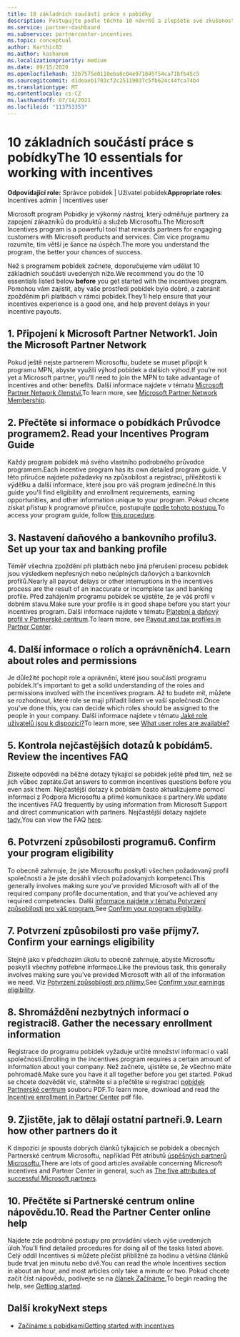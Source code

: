 ```yaml
---
title: 10 základních součástí práce s pobídky
description: Postupujte podle těchto 10 návrhů a zlepšete své zkušenosti s programem pobídek a dostávat platby dříve.
ms.service: partner-dashboard
ms.subservice: partnercenter-incentives
ms.topic: conceptual
author: Karthic83
ms.author: kashanum
ms.localizationpriority: medium
ms.date: 09/15/2020
ms.openlocfilehash: 32b7575e0110eba8c04e971845f54ca71bfb45c5
ms.sourcegitcommit: d1deaeb1703cf2c25119037c5fb624c44fca74b4
ms.translationtype: MT
ms.contentlocale: cs-CZ
ms.lasthandoff: 07/14/2021
ms.locfileid: "113753353"
---
```

# <a name="the-10-essentials-for-working-with-incentives"></a><span data-ttu-id="2c850-103">10 základních součástí práce s pobídky</span><span class="sxs-lookup"><span data-stu-id="2c850-103">The 10 essentials for working with incentives</span></span>

<span data-ttu-id="2c850-104">**Odpovídající role:** Správce pobídek | Uživatel pobídek</span><span class="sxs-lookup"><span data-stu-id="2c850-104">**Appropriate roles**: Incentives admin | Incentives user</span></span>

<span data-ttu-id="2c850-105">Microsoft program Pobídky je výkonný nástroj, který odměňuje partnery za zapojení zákazníků do produktů a služeb Microsoftu.</span><span class="sxs-lookup"><span data-stu-id="2c850-105">The Microsoft Incentives program is a powerful tool that rewards partners for engaging customers with Microsoft products and services.</span></span> <span data-ttu-id="2c850-106">Čím více programu rozumíte, tím větší je šance na úspěch.</span><span class="sxs-lookup"><span data-stu-id="2c850-106">The more you understand the program, the better your chances of success.</span></span>

<span data-ttu-id="2c850-107">Než s programem pobídek začnete,  doporučujeme vám udělat 10 základních součástí uvedených níže.</span><span class="sxs-lookup"><span data-stu-id="2c850-107">We recommend you do the 10 essentials listed below **before** you get started with the incentives program.</span></span> <span data-ttu-id="2c850-108">Pomohou vám zajistit, aby vaše prostředí pobídek bylo dobré, a zabránit zpožděním při platbách v rámci pobídek.</span><span class="sxs-lookup"><span data-stu-id="2c850-108">They’ll help ensure that your incentives experience is a good one, and help prevent delays in your incentive payouts.</span></span>

## <a name="1-join-the-microsoft-partner-network"></a><span data-ttu-id="2c850-109">1. Připojení k Microsoft Partner Network</span><span class="sxs-lookup"><span data-stu-id="2c850-109">1. Join the Microsoft Partner Network</span></span>

<span data-ttu-id="2c850-110">Pokud ještě nejste partnerem Microsoftu, budete se muset připojit k programu MPN, abyste využili výhod pobídek a dalších výhod.</span><span class="sxs-lookup"><span data-stu-id="2c850-110">If you’re not yet a Microsoft partner, you’ll need to join the MPN to take advantage of incentives and other benefits.</span></span> <span data-ttu-id="2c850-111">Další informace najdete v tématu [Microsoft Partner Network členství.](https://partner.microsoft.com/membership)</span><span class="sxs-lookup"><span data-stu-id="2c850-111">To learn more, see [Microsoft Partner Network Membership](https://partner.microsoft.com/membership).</span></span>

## <a name="2-read-your-incentives-program-guide"></a><span data-ttu-id="2c850-112">2. Přečtěte si informace o pobídkách Průvodce programem</span><span class="sxs-lookup"><span data-stu-id="2c850-112">2. Read your Incentives Program Guide</span></span>

<span data-ttu-id="2c850-113">Každý program pobídek má svého vlastního podrobného průvodce programem.</span><span class="sxs-lookup"><span data-stu-id="2c850-113">Each incentive program has its own detailed program guide.</span></span> <span data-ttu-id="2c850-114">V této příručce najdete požadavky na způsobilost a registraci, příležitosti k výdělku a další informace, které jsou pro váš program jedinečné.</span><span class="sxs-lookup"><span data-stu-id="2c850-114">In this guide you'll find eligibility and enrollment requirements, earning opportunities, and other information unique to your program.</span></span> <span data-ttu-id="2c850-115">Pokud chcete získat přístup k programové příručce, postupujte [podle tohoto postupu.](incentives-determined-your-program-eligibility.md#determining-your-program-eligibility)</span><span class="sxs-lookup"><span data-stu-id="2c850-115">To access your program guide, follow [this procedure](incentives-determined-your-program-eligibility.md#determining-your-program-eligibility).</span></span>

## <a name="3-set-up-your-tax-and-banking-profile"></a><span data-ttu-id="2c850-116">3. Nastavení daňového a bankovního profilu</span><span class="sxs-lookup"><span data-stu-id="2c850-116">3. Set up your tax and banking profile</span></span>

<span data-ttu-id="2c850-117">Téměř všechna zpoždění při platbách nebo jiná přerušení procesu pobídek jsou výsledkem nepřesných nebo neúplných daňových a bankovních profilů.</span><span class="sxs-lookup"><span data-stu-id="2c850-117">Nearly all payout delays or other interruptions in the incentives process are the result of an inaccurate or incomplete tax and banking profile.</span></span> <span data-ttu-id="2c850-118">Před zahájením programu pobídek se ujistěte, že je váš profil v dobrém stavu.</span><span class="sxs-lookup"><span data-stu-id="2c850-118">Make sure your profile is in good shape before you start your incentives program.</span></span> <span data-ttu-id="2c850-119">Další informace najdete v tématu [Platební a daňový profil v Partnerské centrum](incentives-create-and-manage-your-payout-and-tax-profiles.md).</span><span class="sxs-lookup"><span data-stu-id="2c850-119">To learn more, see [Payout and tax profiles in Partner Center](incentives-create-and-manage-your-payout-and-tax-profiles.md).</span></span>

## <a name="4-learn-about-roles-and-permissions"></a><span data-ttu-id="2c850-120">4. Další informace o rolích a oprávněních</span><span class="sxs-lookup"><span data-stu-id="2c850-120">4. Learn about roles and permissions</span></span>

<span data-ttu-id="2c850-121">Je důležité pochopit role a oprávnění, které jsou součástí programu pobídek.</span><span class="sxs-lookup"><span data-stu-id="2c850-121">It's important to get a solid understanding of the roles and permissions involved with the incentives program.</span></span> <span data-ttu-id="2c850-122">Až to budete mít, můžete se rozhodnout, které role se mají přiřadit lidem ve vaší společnosti.</span><span class="sxs-lookup"><span data-stu-id="2c850-122">Once you've done this, you can decide which roles should be assigned to the people in your company.</span></span> <span data-ttu-id="2c850-123">Další informace najdete v tématu [Jaké role uživatelů jsou k dispozici?](incentives-faq.yml#what-user-roles-are-available-)</span><span class="sxs-lookup"><span data-stu-id="2c850-123">To learn more, see [What user roles are available?](incentives-faq.yml#what-user-roles-are-available-)</span></span>

## <a name="5-review-the-incentives-faq"></a><span data-ttu-id="2c850-124">5. Kontrola nejčastějších dotazů k pobídám</span><span class="sxs-lookup"><span data-stu-id="2c850-124">5. Review the incentives FAQ</span></span>

<span data-ttu-id="2c850-125">Získejte odpovědi na běžné dotazy týkající se pobídek ještě před tím, než se jich vůbec zeptáte.</span><span class="sxs-lookup"><span data-stu-id="2c850-125">Get answers to common incentives questions before you even ask them.</span></span> <span data-ttu-id="2c850-126">Nejčastější dotazy k pobídám často aktualizujeme pomocí informací z Podpora Microsoftu a přímé komunikace s partnery.</span><span class="sxs-lookup"><span data-stu-id="2c850-126">We update the incentives FAQ frequently by using information from Microsoft Support and direct communication with partners.</span></span> <span data-ttu-id="2c850-127">Nejčastější dotazy najdete [tady.](incentives-faq.yml)</span><span class="sxs-lookup"><span data-stu-id="2c850-127">You can view the FAQ [here](incentives-faq.yml).</span></span>

## <a name="6-confirm-your-program-eligibility"></a><span data-ttu-id="2c850-128">6. Potvrzení způsobilosti programu</span><span class="sxs-lookup"><span data-stu-id="2c850-128">6. Confirm your program eligibility</span></span>

<span data-ttu-id="2c850-129">To obecně zahrnuje, že jste Microsoftu poskytli všechen požadovaný profil společnosti a že jste dosáhli všech požadovaných kompetencí.</span><span class="sxs-lookup"><span data-stu-id="2c850-129">This generally involves making sure you’ve provided Microsoft with all of the required company profile documentation, and that you’ve achieved any required competencies.</span></span> <span data-ttu-id="2c850-130">Další [informace najdete v tématu Potvrzení způsobilosti pro váš program.](incentives-determined-your-program-eligibility.md)</span><span class="sxs-lookup"><span data-stu-id="2c850-130">See [Confirm your program eligibility](incentives-determined-your-program-eligibility.md).</span></span>

## <a name="7-confirm-your-earnings-eligibility"></a><span data-ttu-id="2c850-131">7. Potvrzení způsobilosti pro vaše příjmy</span><span class="sxs-lookup"><span data-stu-id="2c850-131">7. Confirm your earnings eligibility</span></span>

<span data-ttu-id="2c850-132">Stejně jako v předchozím úkolu to obecně zahrnuje, abyste Microsoftu poskytli všechny potřebné informace.</span><span class="sxs-lookup"><span data-stu-id="2c850-132">Like the previous task, this generally involves making sure you’ve provided Microsoft with all of the information we need.</span></span> <span data-ttu-id="2c850-133">Viz [Potvrzení způsobilosti pro příjmy.](incentives-confirm-your-earnings-eligibility.md)</span><span class="sxs-lookup"><span data-stu-id="2c850-133">See [Confirm your earnings eligibility](incentives-confirm-your-earnings-eligibility.md).</span></span>

## <a name="8-gather-the-necessary-enrollment-information"></a><span data-ttu-id="2c850-134">8. Shromáždění nezbytných informací o registraci</span><span class="sxs-lookup"><span data-stu-id="2c850-134">8. Gather the necessary enrollment information</span></span>

<span data-ttu-id="2c850-135">Registrace do programu pobídek vyžaduje určité množství informací o vaší společnosti.</span><span class="sxs-lookup"><span data-stu-id="2c850-135">Enrolling in the incentives program requires a certain amount of information about your company.</span></span> <span data-ttu-id="2c850-136">Než začnete, ujistěte se, že všechno máte pohromadě.</span><span class="sxs-lookup"><span data-stu-id="2c850-136">Make sure you have it all together before you get started.</span></span> <span data-ttu-id="2c850-137">Pokud se chcete dozvědět víc, stáhněte si a přečtěte si registraci [pobídek Partnerské centrum](https://assetsprod.microsoft.com/partner-center-incentives-enrollment.pdf) souboru PDF.</span><span class="sxs-lookup"><span data-stu-id="2c850-137">To learn more, download and read the [Incentive enrollment in Partner Center](https://assetsprod.microsoft.com/partner-center-incentives-enrollment.pdf) pdf file.</span></span>

## <a name="9-learn-how-other-partners-do-it"></a><span data-ttu-id="2c850-138">9. Zjistěte, jak to dělají ostatní partneři.</span><span class="sxs-lookup"><span data-stu-id="2c850-138">9. Learn how other partners do it</span></span>

<span data-ttu-id="2c850-139">K dispozici je spousta dobrých článků týkajících se pobídek a obecných Partnerské centrum Microsoftu, například Pět atributů [úspěšných partnerů Microsoftu.](https://www.microsoft.com/en-us/us-partner-blog/2019/08/29/the-five-attributes-of-successful-microsoft-partners/)</span><span class="sxs-lookup"><span data-stu-id="2c850-139">There are lots of good articles available concerning Microsoft incentives and Partner Center in general, such as [The five attributes of successful Microsoft partners](https://www.microsoft.com/en-us/us-partner-blog/2019/08/29/the-five-attributes-of-successful-microsoft-partners/).</span></span>

## <a name="10-read-the-partner-center-online-help"></a><span data-ttu-id="2c850-140">10. Přečtěte si Partnerské centrum online nápovědu.</span><span class="sxs-lookup"><span data-stu-id="2c850-140">10. Read the Partner Center online help</span></span>

<span data-ttu-id="2c850-141">Najdete zde podrobné postupy pro provádění všech výše uvedených úloh.</span><span class="sxs-lookup"><span data-stu-id="2c850-141">You’ll find detailed procedures for doing all of the tasks listed above.</span></span> <span data-ttu-id="2c850-142">Celý oddíl Incentives si můžete přečíst přibližně za hodinu a většina článků bude trvat jen minutu nebo dvě.</span><span class="sxs-lookup"><span data-stu-id="2c850-142">You can read the whole Incentives section in about an hour, and most articles only take a minute or two.</span></span> <span data-ttu-id="2c850-143">Pokud chcete začít číst nápovědu, podívejte se na [článek Začínáme.](incentives-get-started-intro.md)</span><span class="sxs-lookup"><span data-stu-id="2c850-143">To begin reading the help, see [Getting started](incentives-get-started-intro.md).</span></span>

## <a name="next-steps"></a><span data-ttu-id="2c850-144">Další kroky</span><span class="sxs-lookup"><span data-stu-id="2c850-144">Next steps</span></span>

- [<span data-ttu-id="2c850-145">Začínáme s pobídkami</span><span class="sxs-lookup"><span data-stu-id="2c850-145">Getting started with incentives</span></span>](incentives-get-started-intro.md)
